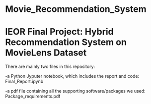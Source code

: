 # Movie_Recommendation_System

# IEOR Final Project: Hybrid Recommendation System on MovieLens Dataset

There are mainly two files in this repository: 

-a Python Jyputer notebook, which includes the report and code: Final_Report.ipynb

-a pdf file containing all the supporting software/packages we used: Package_requirements.pdf
